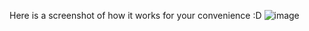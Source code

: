 Here is a screenshot of how it works for your convenience :D
![image](https://github.com/ukdgittest/tic-tac-toe/assets/170434421/b44b5a6c-ec52-422f-8162-8608a865458a)
